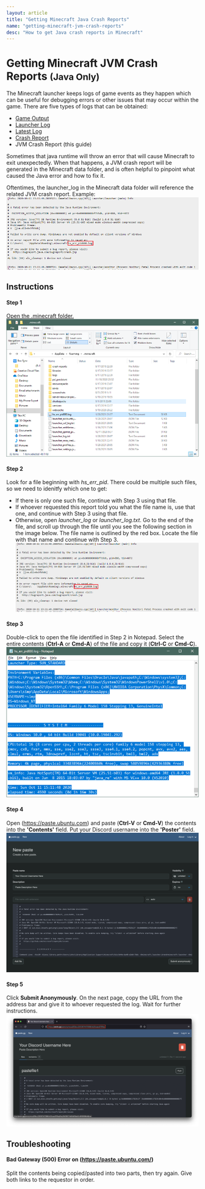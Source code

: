 ```yaml
---
layout: article
title: "Getting Minecraft Java Crash Reports"
name: "getting-minecraft-jvm-crash-reports"
desc: "How to get Java crash reports in Minecraft"
---
```


# Getting Minecraft JVM Crash Reports <small>(Java Only)</small>

The Minecraft launcher keeps logs of game events as they happen which can be useful for debugging errors or other issues that may occur within the game. There are five types of logs that can be obtained:

* [Game Output](/help/guides/getting-minecraft-game-output-log/)
* [Launcher Log](/help/guides/getting-minecraft-launcher-log/)
* [Latest Log](/help/guides/getting-minecraft-latest-log/)
* [Crash Report](/help/guides/getting-minecraft-crash-report/)
* JVM Crash Report (this guide)

Sometimes that java runtime will throw an error that will cause Minecraft to exit unexpectedly. When that happens, a JVM crash report will be generated in the Minecraft data folder, and is often helpful to pinpoint what caused the Java error and how to fix it.

Oftentimes, the launcher_log in the Minecraft data folder will reference the related JVM crash report. Example:
![Launcher Log section referencing JVM crash report file name](/static/images/help/guides/getting-minecraft-jvm-crash-report/launcher_log-hs_err.png)

## Instructions

#### Step 1

[Open the .minecraft folder.](/help/finding-minecraft-data-folder/)
![Minecraft data folder](/static/images/help/guides/getting-minecraft-jvm-crash-report/minecraft-folder-hs_err.png)

#### Step 2

Look for a file beginning with *hs_err_pid*. There could be multiple such files, so we need to idenitfy which one to get:
* If there is only one such file, continue with Step 3 using that file.
* If whoever requested this report told you what the file name is, use that one, and continue with Step 3 using that file.
* Otherwise, open *launcher_log* or *launcher_log.txt*. Go to the end of the file, and scroll up through the file until you see the following section in the image below. The file name is outlined by the red box. Locate the file with that name and continue with Step 3.
![Minecraft data folder with hs_err file highlighted](/static/images/help/guides/getting-minecraft-jvm-crash-report/launcher_log-hs_err.png)

#### Step 3

Double-click to open the file identified in Step 2 in Notepad. Select the entire contents (**Ctrl-A** or **Cmd-A**) of the file and copy it (**Ctrl-C** or **Cmd-C**).
![JVM crash report open in Notepad with all text selected](/static/images/help/guides/getting-minecraft-jvm-crash-report/hs_err-selectall.png) 

#### Step 4

Open (https://paste.ubuntu.com) and paste (**Ctrl-V** or **Cmd-V**) the contents into the **'Contents'** field. Put your Discord username into the **'Poster'** field.
![Paste.gg site with data pasted](/static/images/help/guides/getting-minecraft-jvm-crash-report/pastegg-hs_err.png)

#### Step 5

Click **Submit Anonymously**. On the next page, copy the URL from the address bar and give it to whoever requested the log. Wait for further instructions.
![Paste.gg site with data pasted and showing URL](/static/images/help/guides/getting-minecraft-jvm-crash-report/pastegg-hs_err-url.png)

## Troubleshooting

#### Bad Gateway (500) Error on (https://paste.ubuntu.com/)

Split the contents being copied/pasted into two parts, then try again. Give both links to the requestor in order.